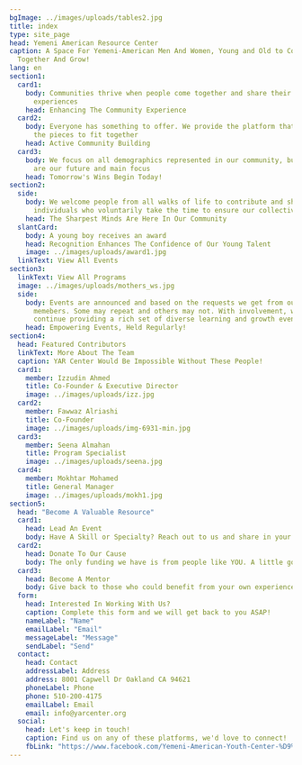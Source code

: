 ```yaml
---
bgImage: ../images/uploads/tables2.jpg
title: index
type: site_page
head: Yemeni American Resource Center
caption: A Space For Yemeni-American Men And Women, Young and Old to Come
  Together And Grow!
lang: en
section1:
  card1:
    body: Communities thrive when people come together and share their
      experiences
    head: Enhancing The Community Experience
  card2:
    body: Everyone has something to offer. We provide the platform that enables all
      the pieces to fit together
    head: Active Community Building
  card3:
    body: We focus on all demographics represented in our community, but the youth
      are our future and main focus
    head: Tomorrow's Wins Begin Today!
section2:
  side:
    body: We welcome people from all walks of life to contribute and share in their experiences. Our staff is comprised of an equally diverse set of
      individuals who voluntarily take the time to ensure our collective success
    head: The Sharpest Minds Are Here In Our Community
  slantCard:
    body: A young boy receives an award
    head: Recognition Enhances The Confidence of Our Young Talent
    image: ../images/uploads/award1.jpg
  linkText: View All Events
section3:
  linkText: View All Programs
  image: ../images/uploads/mothers_ws.jpg
  side:
    body: Events are announced and based on the requests we get from our community
      memebers. Some may repeat and others may not. With involvement, we can
      continue providing a rich set of diverse learning and growth events.
    head: Empowering Events, Held Regularly!
section4:
  head: Featured Contributors
  linkText: More About The Team
  caption: YAR Center Would Be Impossible Without These People!
  card1:
    member: Izzudin Ahmed
    title: Co-Founder & Executive Director
    image: ../images/uploads/izz.jpg
  card2:
    member: Fawwaz Alriashi
    title: Co-Founder
    image: ../images/uploads/img-6931-min.jpg
  card3:
    member: Seena Almahan
    title: Program Specialist
    image: ../images/uploads/seena.jpg
  card4:
    member: Mokhtar Mohamed
    title: General Manager
    image: ../images/uploads/mokh1.jpg
section5:
  head: "Become A Valuable Resource"
  card1:
    head: Lead An Event
    body: Have A Skill or Specialty? Reach out to us and share in your expertise!
  card2:
    head: Donate To Our Cause
    body: The only funding we have is from people like YOU. A little goes a long way!
  card3:
    head: Become A Mentor
    body: Give back to those who could benefit from your own experiences. Attend our mentorship events!
  form:
    head: Interested In Working With Us?
    caption: Complete this form and we will get back to you ASAP!
    nameLabel: "Name"
    emailLabel: "Email"
    messageLabel: "Message"
    sendLabel: "Send"
  contact:
    head: Contact
    addressLabel: Address
    address: 8001 Capwell Dr Oakland CA 94621
    phoneLabel: Phone
    phone: 510-200-4175
    emailLabel: Email
    email: info@yarcenter.org
  social:
    head: Let's keep in touch!
    caption: Find us on any of these platforms, we'd love to connect!
    fbLink: "https://www.facebook.com/Yemeni-American-Youth-Center-%D9%85%D8%B1%D9%83%D8%B2-%D8%A7%D9%84%D8%B4%D8%A8%D8%A7%D8%A8-%D8%A7%D9%84%D9%8A%D9%85%D9%86%D9%8A-%D8%A7%D9%84%D8%A3%D9%85%D8%B1%D9%8A%D9%83%D9%8A-110243897202862/"
---
```


